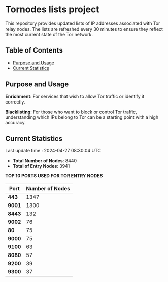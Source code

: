 # Tornodes lists project

This repository provides updated lists of IP addresses associated with Tor relay nodes. The lists are refreshed every 30 minutes to ensure they reflect the most current state of the Tor network.

## Table of Contents

- [Purpose and Usage](#purpose-and-usage)
- [Current Statistics](#current-statistics)


## Purpose and Usage

**Enrichment**: For services that wish to allow Tor traffic or identify it correctly.

**Blacklisting**: For those who want to block or control Tor traffic, understanding which IPs belong to Tor can be a starting point with a high accuracy.

## Current Statistics

Last update time : 2024-04-27 08:30:04 UTC

- **Total Number of Nodes**: 8440
- **Total of Entry Nodes**: 3941

**TOP 10 PORTS USED FOR TOR ENTRY NODES**

| **Port** | **Number of Nodes** |
|------|-----------------|
| **443**   | 1347  |
| **9001**   | 1300  |
| **8443**   | 132  |
| **9002**   | 76  |
| **80**   | 75  |
| **9000**   | 75  |
| **9100**   | 63  |
| **8080**   | 57  |
| **9200**   | 39  |
| **9300**   | 37  |

